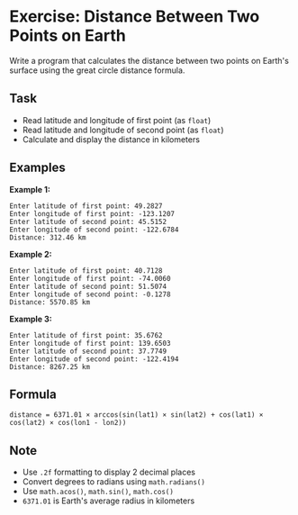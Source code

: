 # Exercise: Distance Between Two Points on Earth

Write a program that calculates the distance between two points on Earth's surface using the great circle distance formula.

## Task
- Read latitude and longitude of first point (as `float`)
- Read latitude and longitude of second point (as `float`)
- Calculate and display the distance in kilometers

## Examples
**Example 1:**
```
Enter latitude of first point: 49.2827
Enter longitude of first point: -123.1207
Enter latitude of second point: 45.5152
Enter longitude of second point: -122.6784
Distance: 312.46 km
```

**Example 2:**
```
Enter latitude of first point: 40.7128
Enter longitude of first point: -74.0060
Enter latitude of second point: 51.5074
Enter longitude of second point: -0.1278
Distance: 5570.85 km
```

**Example 3:**
```
Enter latitude of first point: 35.6762
Enter longitude of first point: 139.6503
Enter latitude of second point: 37.7749
Enter longitude of second point: -122.4194
Distance: 8267.25 km
```

## Formula
`distance = 6371.01 × arccos(sin(lat1) × sin(lat2) + cos(lat1) × cos(lat2) × cos(lon1 - lon2))`

## Note
- Use `.2f` formatting to display 2 decimal places
- Convert degrees to radians using `math.radians()`
- Use `math.acos()`, `math.sin()`, `math.cos()`
- `6371.01` is Earth's average radius in kilometers